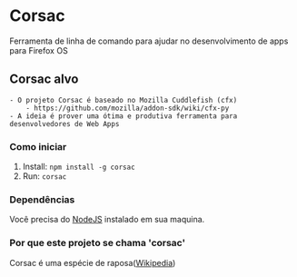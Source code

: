 # Corsac

Ferramenta de linha de comando para ajudar no desenvolvimento de apps para Firefox OS

## Corsac alvo

    - O projeto Corsac é baseado no Mozilla Cuddlefish (cfx)
        - https://github.com/mozilla/addon-sdk/wiki/cfx-py
    - A ideia é prover uma ótima e produtiva ferramenta para desenvolvedores de Web Apps

### Como iniciar

1. Install: `npm install -g corsac`
2. Run: `corsac`

### Dependências

Você precisa do [NodeJS](http://nodejs.org/download/) instalado em sua maquina.

### Por que este projeto se chama 'corsac'

Corsac é uma espécie de raposa([Wikipedia](http://pt.wikipedia.org/wiki/Raposa-das-estepes))